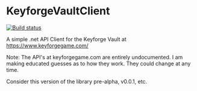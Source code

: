 # KeyforgeVaultClient

[![Build status](https://dev.azure.com/kushan/Reforge/_apis/build/status/KeyforgeVaultClient-CI)](https://dev.azure.com/kushan/Reforge/_build/latest?definitionId=13)

A simple .net API Client for the Keyforge Vault at https://www.keyforgegame.com/

Note: The API's at keyforgegame.com are entirely undocumented. I am making educated guesses as to how they work. They could change at any time.

Consider this version of the library pre-alpha, v0.0.1, etc.
